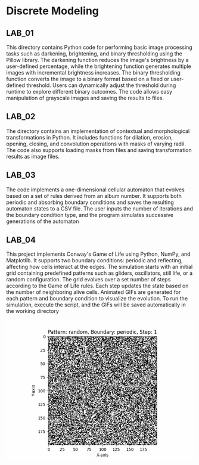 # Discrete Modeling

## LAB_01
This directory contains Python code for performing basic image processing tasks such as darkening, brightening, and binary thresholding using the Pillow library. The darkening function reduces the image's brightness by a user-defined percentage, while the brightening function generates multiple images with incremental brightness increases. The binary thresholding function converts the image to a binary format based on a fixed or user-defined threshold. Users can dynamically adjust the threshold during runtime to explore different binary outcomes. The code allows easy manipulation of grayscale images and saving the results to files.

## LAB_02
The directory contains an implementation of contextual and morphological transformations in Python. It includes functions for dilation, erosion, opening, closing, and convolution operations with masks of varying radii. The code also supports loading masks from files and saving transformation results as image files.

## LAB_03
The code implements a one-dimensional cellular automaton that evolves based on a set of rules derived from an album number. It supports both periodic and absorbing boundary conditions and saves the resulting automaton states to a CSV file. The user inputs the number of iterations and the boundary condition type, and the program simulates successive generations of the automaton

## LAB_04
This project implements Conway's Game of Life using Python, NumPy, and Matplotlib. It supports two boundary conditions: periodic and reflecting, affecting how cells interact at the edges. The simulation starts with an initial grid containing predefined patterns such as gliders, oscillators, still life, or a random configuration. The grid evolves over a set number of steps according to the Game of Life rules. Each step updates the state based on the number of neighboring alive cells. Animated GIFs are generated for each pattern and boundary condition to visualize the evolution. To run the simulation, execute the script, and the GIFs will be saved automatically in the working directory

  ![Game of Life Simulation](LAB_04/game_of_life_random_periodic.gif)
